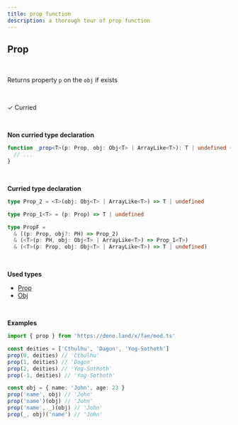 ```yaml
---
title: prop function
description: a thorough tour of prop function
---
```


## Prop 
<br>

Returns property `p` on the `obj` if exists

<br>

&check; Curried

<br>

**Non curried type declaration**
```typescript
function _prop<T>(p: Prop, obj: Obj<T> | ArrayLike<T>): T | undefined {
  // ...
}
```
<br>

**Curried type declaration**

```typescript
type Prop_2 = <T>(obj: Obj<T> | ArrayLike<T>) => T | undefined

type Prop_1<T> = (p: Prop) => T | undefined

type PropF =
  & ((p: Prop, obj?: PH) => Prop_2)
  & (<T>(p: PH, obj: Obj<T> | ArrayLike<T>) => Prop_1<T>)
  & (<T>(p: Prop, obj: Obj<T> | ArrayLike<T>) => T | undefined)
```
<br>

**Used types**
* [Prop](/types/Prop)
* [Obj](/types/Obj)

<br>

**Examples**
```typescript
import { prop } from 'https://deno.land/x/fae/mod.ts'

const deities = ['Cthulhu', 'Dagon', 'Yog-Sothoth']
prop(0, deities) // 'Cthulhu'
prop(1, deities) // 'Dagon'
prop(2, deities) // 'Yog-Sothoth'
prop(-1, deities) // 'Yog-Sothoth'

const obj = { name: 'John', age: 23 }
prop('name', obj) // 'John'
prop('name')(obj) // 'John'
prop('name', _)(obj) // 'John'
prop(_, obj)('name') // 'John'
```
